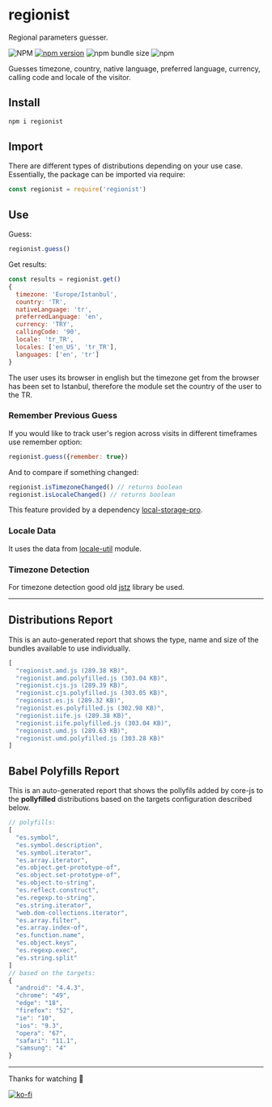 # regionist
Regional parameters guesser.

![NPM](https://img.shields.io/npm/l/regionist)
[![npm version](https://badge.fury.io/js/regionist.svg)](https://badge.fury.io/js/regionist)
![npm bundle size](https://img.shields.io/bundlephobia/min/regionist)
![npm](https://img.shields.io/npm/dy/regionist)

Guesses timezone, country, native language, preferred language, currency, calling code and locale of the visitor.

## Install
```sh
npm i regionist
```

## Import
There are different types of distributions depending on your use case. Essentially, the package can be imported via require:

```js
const regionist = require('regionist')
```

## Use
Guess:
```js
regionist.guess()
```
Get results:
```js
const results = regionist.get()
{
  timezone: 'Europe/Istanbul',
  country: 'TR',
  nativeLanguage: 'tr',
  preferredLanguage: 'en',
  currency: 'TRY',
  callingCode: '90',
  locale: 'tr_TR',
  locales: ['en_US', 'tr_TR'],
  languages: ['en', 'tr']
}
```
The user uses its browser in english but the timezone get from the browser has been set to Istanbul, therefore the module set the country of the user to the TR.
### Remember Previous Guess
If you would like to track user's region across visits in different timeframes use remember option:
```js
regionist.guess({remember: true})
```
And to compare if something changed:
```js
regionist.isTimezoneChanged() // returns boolean
regionist.isLocaleChanged() // returns boolean
```
This feature provided by a dependency [local-storage-pro][76e81095].
### Locale Data
It uses the data from [locale-util][5ed25735] module.
### Timezone Detection
For timezone detection good old [jstz](https://bitbucket.org/pellepim/jstimezonedetect) library be used.

  [76e81095]: https://github.com/muratgozel/local-storage-pro "Local Storage Pro"
  [5ed25735]: https://github.com/muratgozel/locale-util "locale-util"

---

## Distributions Report
This is an auto-generated report that shows the type, name and size of the bundles available to use individually.

[comment]: # (DISTRIBUTIONS_REPORT_START)
```js
[
  "regionist.amd.js (289.38 KB)",
  "regionist.amd.polyfilled.js (303.04 KB)",
  "regionist.cjs.js (289.39 KB)",
  "regionist.cjs.polyfilled.js (303.05 KB)",
  "regionist.es.js (289.32 KB)",
  "regionist.es.polyfilled.js (302.98 KB)",
  "regionist.iife.js (289.38 KB)",
  "regionist.iife.polyfilled.js (303.04 KB)",
  "regionist.umd.js (289.63 KB)",
  "regionist.umd.polyfilled.js (303.28 KB)"
]
```
[comment]: # (DISTRIBUTIONS_REPORT_END)

## Babel Polyfills Report
This is an auto-generated report that shows the pollyfils added by core-js to the **pollyfilled** distributions based on the targets configuration described below.

[comment]: # (BABEL_POLYFILLS_REPORT_START)
```js
// polyfills:
[
  "es.symbol",
  "es.symbol.description",
  "es.symbol.iterator",
  "es.array.iterator",
  "es.object.get-prototype-of",
  "es.object.set-prototype-of",
  "es.object.to-string",
  "es.reflect.construct",
  "es.regexp.to-string",
  "es.string.iterator",
  "web.dom-collections.iterator",
  "es.array.filter",
  "es.array.index-of",
  "es.function.name",
  "es.object.keys",
  "es.regexp.exec",
  "es.string.split"
]
// based on the targets:
{
  "android": "4.4.3",
  "chrome": "49",
  "edge": "18",
  "firefox": "52",
  "ie": "10",
  "ios": "9.3",
  "opera": "67",
  "safari": "11.1",
  "samsung": "4"
}
```
[comment]: # (BABEL_POLYFILLS_REPORT_END)

---

Thanks for watching 🐬

[![ko-fi](https://www.ko-fi.com/img/githubbutton_sm.svg)](https://ko-fi.com/F1F1RFO7)

